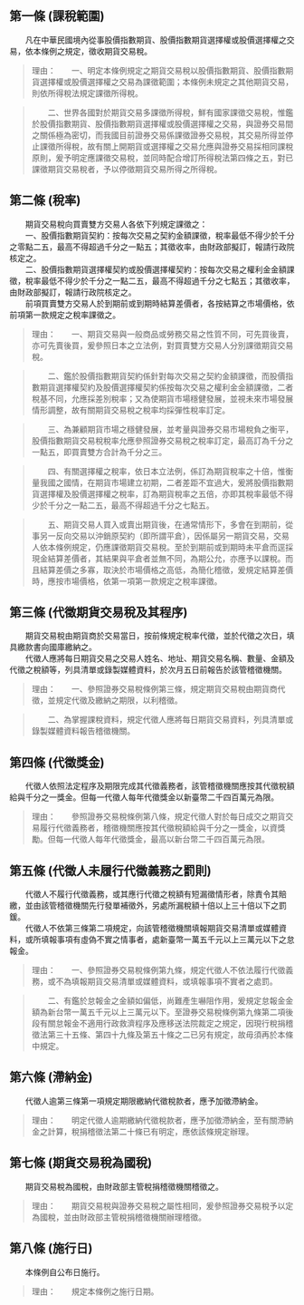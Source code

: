 第一條 (課稅範圍)
-----------------
　　凡在中華民國境內從事股價指數期貨、股價指數期貨選擇權或股價選擇權之交易，依本條例之規定，徵收期貨交易稅。  
> 理由：　　一、明定本條例規定之期貨交易稅以股價指數期貨、股價指數期貨選擇權或股價選擇權之交易為課徵範圍；本條例未規定之其他期貨交易，則依所得稅法規定課徵所得稅。

> 　　二、世界各國對於期貨交易多課徵所得稅，鮮有國家課徵交易稅，惟鑑於股價指數期貨、股價指數期貨選擇權或股價選擇權之交易，與證券交易間之關係極為密切，而我國目前證券交易係課徵證券交易稅，其交易所得並停止課徵所得稅，故有關上開期貨或選擇權之交易允應與證券交易採相同課稅原則，爰予明定應課徵交易稅，並同時配合增訂所得稅法第四條之五，對已課徵期貨交易稅者，予以停徵期貨交易所得之所得稅。



第二條 (稅率)
-------------
　　期貨交易稅向買賣雙方交易人各依下列規定課徵之：  
　　一、股價指數期貨契約：按每次交易之契約金額課徵，稅率最低不得少於千分之零點二五，最高不得超過千分之一點五；其徵收率，由財政部擬訂，報請行政院核定之。  
　　二、股價指數期貨選擇權契約或股價選擇權契約：按每次交易之權利金金額課徵，稅率最低不得少於千分之一點二五，最高不得超過千分之七點五；其徵收率，由財政部擬訂，報請行政院核定之。  
　　前項買賣雙方交易人於到期前或到期時結算差價者，各按結算之市場價格，依前項第一款規定之稅率課徵之。  
> 理由：　　一、期貨交易與一般商品或勞務交易之性質不同，可先買後賣，亦可先賣後買，爰參照日本之立法例，對買賣雙方交易人分別課徵期貨交易稅。

> 　　二、鑑於股價指數期貨契約係針對每次交易之契約金額課徵，而股價指數期貨選擇權契約及股價選擇權契約係按每次交易之權利金金額課徵，二者稅基不同，允應採差別稅率；又為使期貨市場穩健發展，並視未來市場發展情形調整，故有關期貨交易稅之稅率均採彈性稅率訂定。

> 　　三、為兼顧期貨市場之穩健發展，並考量與證券交易市場稅負之衡平，股價指數期貨交易稅稅率允應參照證券交易稅之稅率訂定，最高訂為千分之一點五，即買賣雙方合計為千分之三。

> 　　四、有關選擇權之稅率，依日本立法例，係訂為期貨稅率之十倍，惟衡量我國之國情，在期貨市場建立初期，二者差距不宜過大，爰將股價指數期貨選擇權及股價選擇權之稅率，訂為期貨稅率之五倍，亦即其稅率最低不得少於千分之一點二五，最高不得超過千分之七點五。

> 　　五、期貨交易人買入或賣出期貨後，在通常情形下，多會在到期前，從事另一反向交易以沖銷原契約（即所謂平倉），因係屬另一期貨交易，交易人依本條例規定，仍應課徵期貨交易稅。至於到期前或到期時未平倉而逕採現金結算差價者，其結果與平倉者並無不同，為期公允，亦應予以課稅。而且結算差價之多寡，取決於市場價格之高低，為簡化稽徵，爰規定結算差價時，應按市場價格，依第一項第一款規定之稅率課徵。



第三條 (代徵期貨交易稅及其程序)
-------------------------------
　　期貨交易稅由期貨商於交易當日，按前條規定稅率代徵，並於代徵之次日，填具繳款書向國庫繳納之。  
　　代徵人應將每日期貨交易之交易人姓名、地址、期貨交易名稱、數量、金額及代徵之稅額等，列具清單或錄製媒體資料，於次月五日前報告於該管稽徵機關。  
> 理由：　　一、參照證券交易稅條例第三條，規定期貨交易稅由期貨商代徵，並規定代徵及繳納之期限，以利稽徵。

> 　　二、為掌握課稅資料，規定代徵人應將每日期貨交易資料，列具清單或錄製媒體資料報告稽徵機關。



第四條 (代徵獎金)
-----------------
　　代徵人依照法定程序及期限完成其代徵義務者，該管稽徵機關應按其代徵稅額給與千分之一獎金。但每一代徵人每年代徵獎金以新臺幣二千四百萬元為限。  
> 理由：　　參照證券交易稅條例第八條，規定代徵人對於每日成交之期貨交易履行代徵義務者，稽徵機關應按其代徵稅額給與千分之一獎金，以資獎勵。但每一代徵人每年代徵獎金，最高以新台幣二千四百萬元為限。



第五條 (代徵人未履行代徵義務之罰則)
-----------------------------------
　　代徵人不履行代徵義務，或其應行代徵之稅額有短漏徵情形者，除責令其賠繳，並由該管稽徵機關先行發單補徵外，另處所漏稅額十倍以上三十倍以下之罰鍰。  
　　代徵人不依第三條第二項規定，向該管稽徵機關填報期貨交易清單或媒體資料，或所填報事項有虛偽不實之情事者，處新臺幣一萬五千元以上三萬元以下之怠報金。  
> 理由：　　一、參照證券交易稅條例第九條，規定代徵人不依法履行代徵義務，或不為填報期貨交易清單或媒體資料，或填報事項不實者之處罰。

> 　　二、有鑑於怠報金之金額如偏低，尚難產生嚇阻作用，爰規定怠報金金額為新台幣一萬五千元以上三萬元以下。至證券交易稅條例第九條第二項後段有關怠報金不適用行政救濟程序及應移送法院裁定之規定，因現行稅捐稽徵法第三十五條、第四十九條及第五十條之二已另有規定，故毋須再於本條中規定。



第六條 (滯納金)
---------------
　　代徵人逾第三條第一項規定期限繳納代徵稅款者，應予加徵滯納金。  
> 理由：　　明定代徵人逾期繳納代徵稅款者，應予加徵滯納金，至有關滯納金之計算，稅捐稽徵法第二十條已有明定，應依該條規定辦理。



第七條 (期貨交易稅為國稅)
-------------------------
　　期貨交易稅為國稅，由財政部主管稅捐稽徵機關稽徵之。  
> 理由：　　期貨交易稅與證券交易稅之屬性相同，爰參照證券交易稅予以定為國稅，並由財政部主管稅捐稽徵機關辦理稽徵。



第八條 (施行日)
---------------
　　本條例自公布日施行。  
> 理由：　　規定本條例之施行日期。